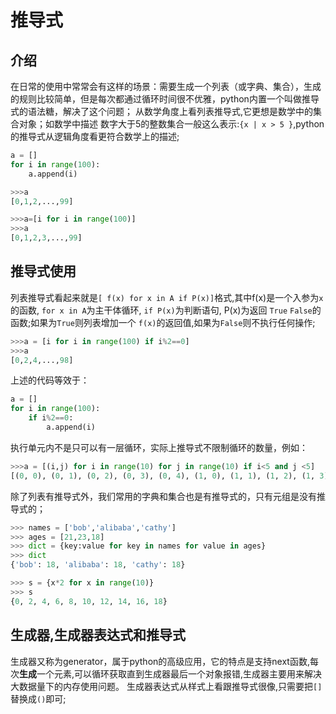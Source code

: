# 推导式

## 介绍

在日常的使用中常常会有这样的场景：需要生成一个列表（或字典、集合），生成的规则比较简单，但是每次都通过循环时间很不优雅，python内置一个叫做推导式的语法糖，解决了这个问题；
从数学角度上看列表推导式,它更想是数学中的集合对象；如数学中描述 数字大于5的整数集合一般这么表示:`{x | x > 5 }`,python的推导式从逻辑角度看更符合数学上的描述;

```python
a = []
for i in range(100):
    a.append(i)
```

```python
>>>a
[0,1,2,...,99]
```

```python
>>>a=[i for i in range(100)]
>>>a
[0,1,2,3,...,99]
```

## 推导式使用

列表推导式看起来就是`[ f(x) for x in A if P(x)]`格式,其中f(x)是一个入参为`x`的函数, `for x in A`为主干体循环, `if P(x)`为判断语句, P(x)为返回 `True` `False`的函数;如果为`True`则列表增加一个 `f(x)`的返回值,如果为`False`则不执行任何操作;

```python
>>>a = [i for i in range(100) if i%2==0]
>>>a
[0,2,4,...,98]
```

上述的代码等效于：

```python
a = []
for i in range(100):
    if i%2==0:
        a.append(i)
```

执行单元内不是只可以有一层循环，实际上推导式不限制循环的数量，例如：

```python
>>>a = [(i,j) for i in range(10) for j in range(10) if i<5 and j <5]
[(0, 0), (0, 1), (0, 2), (0, 3), (0, 4), (1, 0), (1, 1), (1, 2), (1, 3), (1, 4), (2, 0), (2, 1), (2, 2), (2, 3), (2, 4), (3, 0), (3, 1), (3, 2), (3, 3), (3, 4), (4, 0), (4, 1), (4, 2), (4, 3), (4, 4)]
```

除了列表有推导式外，我们常用的字典和集合也是有推导式的，只有元组是没有推导式的；

```python
>>> names = ['bob','alibaba','cathy']
>>> ages = [21,23,18]
>>> dict = {key:value for key in names for value in ages}
>>> dict
{'bob': 18, 'alibaba': 18, 'cathy': 18}
```

```python
>>> s = {x*2 for x in range(10)}
>>> s
{0, 2, 4, 6, 8, 10, 12, 14, 16, 18}
```

## 生成器,生成器表达式和推导式

生成器又称为generator，属于python的高级应用，它的特点是支持next函数,每次**生成**一个元素,可以循环获取直到生成器最后一个对象报错,生成器主要用来解决大数据量下的内存使用问题。
生成器表达式从样式上看跟推导式很像,只需要把`[]`替换成`()`即可;